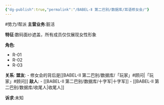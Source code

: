 ```yaml
---
{"dg-publish":true,"permalink":"/BABEL-Ⅱ 第二巴别/数据库/耳语修女会/"}
---
```


#势力/帮派
**主营业务**:脏活

**特征**:数码面纱遮盖，所有成员仅仅展现女性形象

**角色**:
- R-01
- R-02
- R-03

**关系**:
	**盟友**:
	- 修女会的背后是[[BABEL-Ⅱ 第二巴别/数据库/「玩家」#顾问\|「玩家」#顾问]]
	**敌人**:
	- [[BABEL-Ⅱ 第二巴别/数据库/十字军\|十字军]]
	- [[BABEL-Ⅱ 第二巴别/数据库/收尾人\|收尾人]]

**诉求**:未知